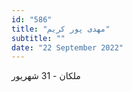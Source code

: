 ```yaml
---
id: "586"
title: "مهدی پور کریم"
subtitle: ""
date: "22 September 2022"
---
```


ملکان - 31 شهریور 

